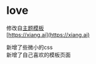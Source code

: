 # love
修改自[主题模板](https://typecho.me/1256.html)  
[https://xiang.ai](https://xiang.ai)

新增了些微小的css  
新增了自己喜欢的模板页面 
